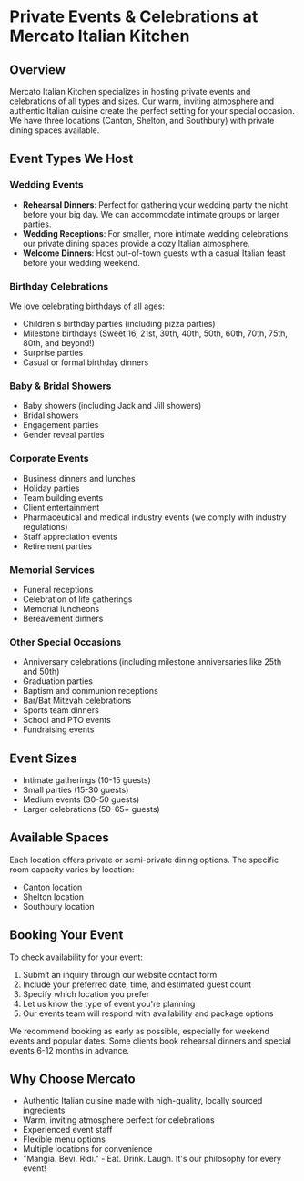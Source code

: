 # Private Events & Celebrations at Mercato Italian Kitchen

## Overview
Mercato Italian Kitchen specializes in hosting private events and celebrations of all types and sizes. Our warm, inviting atmosphere and authentic Italian cuisine create the perfect setting for your special occasion. We have three locations (Canton, Shelton, and Southbury) with private dining spaces available.

## Event Types We Host

### Wedding Events
- **Rehearsal Dinners**: Perfect for gathering your wedding party the night before your big day. We can accommodate intimate groups or larger parties.
- **Wedding Receptions**: For smaller, more intimate wedding celebrations, our private dining spaces provide a cozy Italian atmosphere.
- **Welcome Dinners**: Host out-of-town guests with a casual Italian feast before your wedding weekend.

### Birthday Celebrations
We love celebrating birthdays of all ages:
- Children's birthday parties (including pizza parties)
- Milestone birthdays (Sweet 16, 21st, 30th, 40th, 50th, 60th, 70th, 75th, 80th, and beyond!)
- Surprise parties
- Casual or formal birthday dinners

### Baby & Bridal Showers
- Baby showers (including Jack and Jill showers)
- Bridal showers
- Engagement parties
- Gender reveal parties

### Corporate Events
- Business dinners and lunches
- Holiday parties
- Team building events
- Client entertainment
- Pharmaceutical and medical industry events (we comply with industry regulations)
- Staff appreciation events
- Retirement parties

### Memorial Services
- Funeral receptions
- Celebration of life gatherings
- Memorial luncheons
- Bereavement dinners

### Other Special Occasions
- Anniversary celebrations (including milestone anniversaries like 25th and 50th)
- Graduation parties
- Baptism and communion receptions
- Bar/Bat Mitzvah celebrations
- Sports team dinners
- School and PTO events
- Fundraising events

## Event Sizes
- Intimate gatherings (10-15 guests)
- Small parties (15-30 guests)
- Medium events (30-50 guests)
- Larger celebrations (50-65+ guests)

## Available Spaces
Each location offers private or semi-private dining options. The specific room capacity varies by location:
- Canton location
- Shelton location
- Southbury location

## Booking Your Event
To check availability for your event:
1. Submit an inquiry through our website contact form
2. Include your preferred date, time, and estimated guest count
3. Specify which location you prefer
4. Let us know the type of event you're planning
5. Our events team will respond with availability and package options

We recommend booking as early as possible, especially for weekend events and popular dates. Some clients book rehearsal dinners and special events 6-12 months in advance.

## Why Choose Mercato
- Authentic Italian cuisine made with high-quality, locally sourced ingredients
- Warm, inviting atmosphere perfect for celebrations
- Experienced event staff
- Flexible menu options
- Multiple locations for convenience
- "Mangia. Bevi. Ridi." - Eat. Drink. Laugh. It's our philosophy for every event!